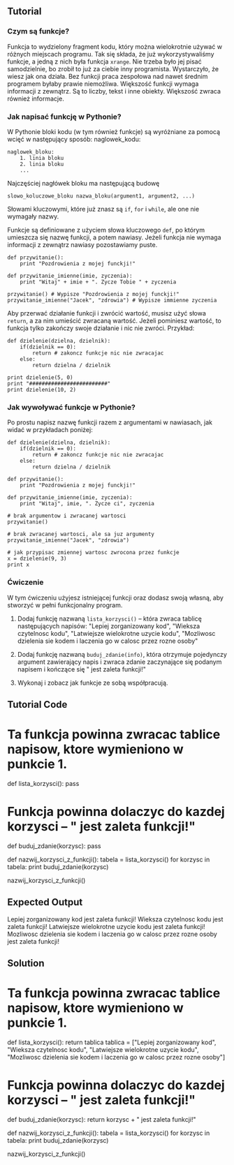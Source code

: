 Tutorial
--------

### Czym są funkcje?

Funkcja to wydzielony fragment kodu, który można wielokrotnie używać w różnych miejscach programu. Tak się składa, że już wykorzystywaliśmy funkcje, a jedną z nich była funkcja `xrange`. Nie trzeba było jej pisać samodzielnie, bo zrobił to już za ciebie inny programista. Wystarczyło, że wiesz jak ona działa. Bez funkcji praca zespołowa nad nawet średnim programem byłaby prawie niemożliwa. Większość funkcji wymaga informacji z zewnątrz. Są to liczby, tekst i inne obiekty. Większość zwraca również informacje.

### Jak napisać funkcję w Pythonie?

W Pythonie bloki kodu (w tym również funkcje) są wyróżniane za pomocą wcięć w następujący sposób:
naglowek_kodu: 

    naglowek_bloku: 
        1. linia bloku 
        2. linia bloku 
        ... 

Najczęściej nagłówek bloku ma następującą budowę

    slowo_koluczowe_bloku nazwa_bloku(argument1, argument2, ...)

Słowami kluczowymi, które już znasz są `if`, `for` i `while`, ale one nie wymagały nazwy.

Funkcje są definiowane z użyciem słowa kluczowego `def`, po którym umieszcza się nazwę funkcji, a potem nawiasy. Jeżeli funkcja nie wymaga informacji z zewnątrz nawiasy pozostawiamy puste.

    def przywitanie():
        print "Pozdrowienia z mojej funckji!"

    def przywitanie_imienne(imie, zyczenia):
        print "Witaj" + imie + ". Zycze Tobie " + zyczenia

    przywitanie() # Wypisze "Pozdrowienia z mojej funckji!"
    przywitanie_imienne("Jacek", "zdrowia") # Wypisze immienne zyczenia

Aby przerwać działanie funkcji i zwrócić wartość, musisz użyć słowa `return`, a za nim umieścić zwracaną wartość. Jeżeli pominiesz wartość, to funkcja tylko zakończy swoje działanie i nic nie zwróci.
Przykład:

    def dzielenie(dzielna, dzielnik):
        if(dzielnik == 0):
            return # zakoncz funkcje nic nie zwracajac
        else:
            return dzielna / dzielnik

    print dzielenie(5, 0)
    print "#########################"
    print dzielenie(10, 2)

### Jak wywoływać funkcje w Pythonie?

Po prostu napisz nazwę funkcji razem z argumentami w nawiasach, jak widać w przykładach poniżej:

    def dzielenie(dzielna, dzielnik):
        if(dzielnik == 0):
            return # zakoncz funkcje nic nie zwracajac
        else:
            return dzielna / dzielnik

    def przywitanie():
        print "Pozdrowienia z mojej funckji!"

    def przywitanie_imienne(imie, zyczenia):
        print "Witaj", imie, ". Zycze ci", zyczenia

    # brak argumentow i zwracanej wartosci
    przywitanie()

    # brak zwracanej wartosci, ale sa juz argumenty
    przywitanie_imienne("Jacek", "zdrowia")

    # jak przypisac zmiennej wartosc zwrocona przez funkcje
    x = dzielenie(9, 3)
    print x

### Ćwiczenie

W tym ćwiczeniu użyjesz istniejącej funkcji oraz dodasz swoją własną, aby stworzyć w pełni funkcjonalny program.

1. Dodaj funkcję nazwaną `lista_korzysci()` – która zwraca tablicę następujących napisów: "Lepiej zorganizowany kod", "Wieksza czytelnosc kodu", "Latwiejsze wielokrotne uzycie kodu", "Mozliwosc dzielenia sie kodem i laczenia go w calosc przez rozne osoby"

2. Dodaj funkcję nazwaną `buduj_zdanie(info)`, która otrzymuje pojedynczy argument zawierający napis i zwraca zdanie zaczynające się podanym napisem i kończące się " jest zaleta funkcji!"

3. Wykonaj i zobacz jak funkcje ze sobą współpracują.

Tutorial Code
-------------

# Ta funkcja powinna zwracac tablice napisow, ktore wymieniono w punkcie 1.
def lista_korzysci():
    pass

# Funkcja powinna dolaczyc do kazdej korzysci – " jest zaleta funkcji!"
def buduj_zdanie(korzysc):
    pass

def nazwij_korzysci_z_funkcji():
    tabela = lista_korzysci()
    for korzysc in tabela:
        print buduj_zdanie(korzysc)

nazwij_korzysci_z_funkcji()


Expected Output
---------------

Lepiej zorganizowany kod jest zaleta funkcji!
Wieksza czytelnosc kodu jest zaleta funkcji!
Latwiejsze wielokrotne uzycie kodu jest zaleta funkcji!
Mozliwosc dzielenia sie kodem i laczenia go w calosc przez rozne osoby jest zaleta funkcji!

Solution
----------------
# Ta funkcja powinna zwracac tablice napisow, ktore wymieniono w punkcie 1.
def lista_korzysci():
    return tablica
tablica = ["Lepiej zorganizowany kod", "Wieksza czytelnosc kodu",
               "Latwiejsze wielokrotne uzycie kodu", 
               "Mozliwosc dzielenia sie kodem i laczenia go w calosc przez rozne osoby"]


# Funkcja powinna dolaczyc do kazdej korzysci – " jest zaleta funkcji!"
def buduj_zdanie(korzysc):
    return korzysc + " jest zaleta funkcji!"
    

def nazwij_korzysci_z_funkcji():
    tabela = lista_korzysci()
    for korzysc in tabela:
        print buduj_zdanie(korzysc)

nazwij_korzysci_z_funkcji()
